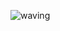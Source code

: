 ![waving](https://capsule-render.vercel.app/api?type=waving&height=200&text=Predict%20Crypto%20Price%20With%20LSTM&fontAlign=30&fontAlignY=40&color=gradient&fontSize=30)
